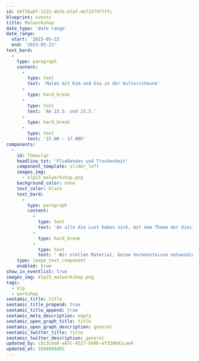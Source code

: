 ```yaml
---
id: 68f56a9f-1222-4b7e-b7af-4e723f977ffc
blueprint: events
title: Malworkshop
date_type: 'date range'
date_range:
  start: '2023-05-22'
  end: '2023-05-23'
text_bard:
  -
    type: paragraph
    content:
      -
        type: text
        text: 'Malen mit Kim und Eva in der Kulturscheune'
      -
        type: hard_break
      -
        type: text
        text: 'Am 22.5. und 23.5.'
      -
        type: hard_break
      -
        type: text
        text: '15.00 – 17.00h'
components:
  -
    id: lhmevlqz
    headline_txt: 'Fließendes und Trockenheit'
    component_template: slider_left
    images_img:
      - klp23_malworkshop.png
    background_color: none
    text_color: black
    text_bard:
      -
        type: paragraph
        content:
          -
            type: text
            text: 'An alle die Lust haben sich, mit dem Thema der diesjährigen KLP: Wasser, zeichnerisch oder malerisch auseinanderzusetzen.'
          -
            type: hard_break
          -
            type: text
            text: ' Wir stellen Material, keine Vorkenntnisse notwendig, kommt jeder Zeit zwischen 15-16h. (Altersempfehlung 6+)'
    type: image_text_component
    enabled: true
show_in_eventlist: true
images_img: klp23_malworkshop.png
tags:
  - klp
  - workshop
seotamic_title: title
seotamic_title_prepend: true
seotamic_title_append: true
seotamic_meta_description: empty
seotamic_open_graph_title: title
seotamic_open_graph_description: general
seotamic_twitter_title: title
seotamic_twitter_description: general
updated_by: c5c3cda0-a87c-4527-b49b-ef338041cae9
updated_at: 1684008461
---
```

